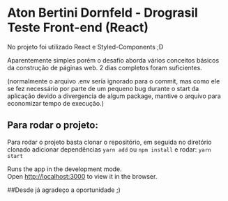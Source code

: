 # Aton Bertini Dornfeld - Drograsil Teste Front-end (React)

No projeto foi utilizado React e Styled-Components ;D

Aparentemente simples porém o desafio aborda vários conceitos básicos da construção de páginas web. 2 dias completos foram suficientes. 

(normalmente o arquivo .env sería ignorado para o commit, mas como ele se fez necessário por parte de um pequeno bug durante o start da aplicação devido a divergencia de algum package, mantive o arquivo para economizar tempo de execução.)

## Para rodar o projeto:

Para rodar o projeto basta clonar o repositório, em seguida no diretório clonado adicionar dependências `yarn add` ou `npm install` e rodar:
 `yarn start`

Runs the app in the development mode.\
Open [http://localhost:3000](http://localhost:3000) to view it in the browser.


##Desde já agradeço a oportunidade ;)
